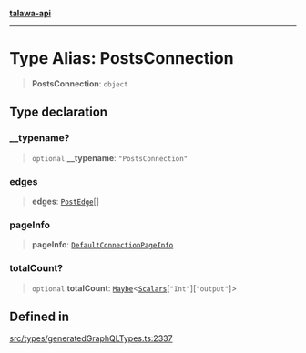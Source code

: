 [**talawa-api**](../../../README.md)

***

# Type Alias: PostsConnection

> **PostsConnection**: `object`

## Type declaration

### \_\_typename?

> `optional` **\_\_typename**: `"PostsConnection"`

### edges

> **edges**: [`PostEdge`](PostEdge.md)[]

### pageInfo

> **pageInfo**: [`DefaultConnectionPageInfo`](DefaultConnectionPageInfo.md)

### totalCount?

> `optional` **totalCount**: [`Maybe`](Maybe.md)\<[`Scalars`](Scalars.md)\[`"Int"`\]\[`"output"`\]\>

## Defined in

[src/types/generatedGraphQLTypes.ts:2337](https://github.com/Suyash878/talawa-api/blob/e4413cec641a837926071678fed3c7f67234e31e/src/types/generatedGraphQLTypes.ts#L2337)
